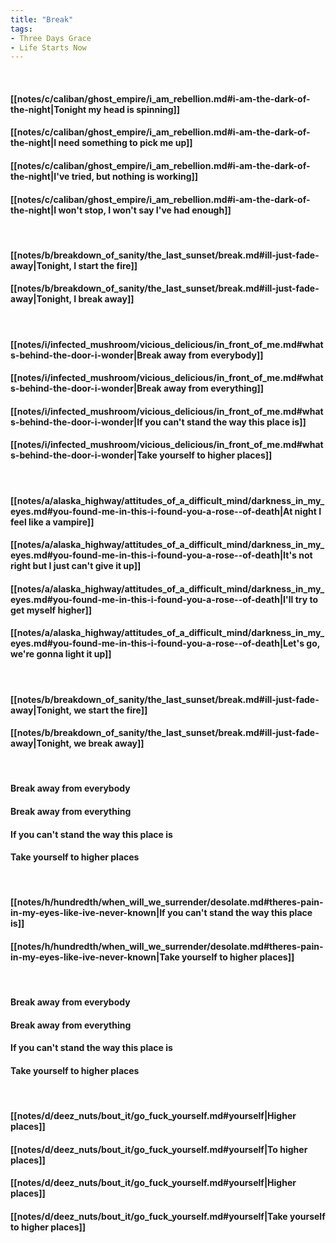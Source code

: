 ```yaml
---
title: "Break"
tags:
- Three Days Grace
- Life Starts Now
---
```

&nbsp;
#### [[notes/c/caliban/ghost_empire/i_am_rebellion.md#i-am-the-dark-of-the-night|Tonight my head is spinning]]
#### [[notes/c/caliban/ghost_empire/i_am_rebellion.md#i-am-the-dark-of-the-night|I need something to pick me up]]
#### [[notes/c/caliban/ghost_empire/i_am_rebellion.md#i-am-the-dark-of-the-night|I've tried, but nothing is working]]
#### [[notes/c/caliban/ghost_empire/i_am_rebellion.md#i-am-the-dark-of-the-night|I won't stop, I won't say I've had enough]]
&nbsp;
#### [[notes/b/breakdown_of_sanity/the_last_sunset/break.md#ill-just-fade-away|Tonight, I start the fire]]
#### [[notes/b/breakdown_of_sanity/the_last_sunset/break.md#ill-just-fade-away|Tonight, I break away]]
&nbsp;
#### [[notes/i/infected_mushroom/vicious_delicious/in_front_of_me.md#whats-behind-the-door-i-wonder|Break away from everybody]]
#### [[notes/i/infected_mushroom/vicious_delicious/in_front_of_me.md#whats-behind-the-door-i-wonder|Break away from everything]]
#### [[notes/i/infected_mushroom/vicious_delicious/in_front_of_me.md#whats-behind-the-door-i-wonder|If you can't stand the way this place is]]
#### [[notes/i/infected_mushroom/vicious_delicious/in_front_of_me.md#whats-behind-the-door-i-wonder|Take yourself to higher places]]
&nbsp;
#### [[notes/a/alaska_highway/attitudes_of_a_difficult_mind/darkness_in_my_eyes.md#you-found-me-in-this-i-found-you-a-rose--of-death|At night I feel like a vampire]]
#### [[notes/a/alaska_highway/attitudes_of_a_difficult_mind/darkness_in_my_eyes.md#you-found-me-in-this-i-found-you-a-rose--of-death|It's not right but I just can't give it up]]
#### [[notes/a/alaska_highway/attitudes_of_a_difficult_mind/darkness_in_my_eyes.md#you-found-me-in-this-i-found-you-a-rose--of-death|I'll try to get myself higher]]
#### [[notes/a/alaska_highway/attitudes_of_a_difficult_mind/darkness_in_my_eyes.md#you-found-me-in-this-i-found-you-a-rose--of-death|Let's go, we're gonna light it up]]
&nbsp;
#### [[notes/b/breakdown_of_sanity/the_last_sunset/break.md#ill-just-fade-away|Tonight, we start the fire]]
#### [[notes/b/breakdown_of_sanity/the_last_sunset/break.md#ill-just-fade-away|Tonight, we break away]]
&nbsp;
#### Break away from everybody
#### Break away from everything
#### If you can't stand the way this place is
#### Take yourself to higher places
&nbsp;
#### [[notes/h/hundredth/when_will_we_surrender/desolate.md#theres-pain-in-my-eyes-like-ive-never-known|If you can't stand the way this place is]]
#### [[notes/h/hundredth/when_will_we_surrender/desolate.md#theres-pain-in-my-eyes-like-ive-never-known|Take yourself to higher places]]
&nbsp;
#### Break away from everybody
#### Break away from everything
#### If you can't stand the way this place is
#### Take yourself to higher places
&nbsp;
#### [[notes/d/deez_nuts/bout_it/go_fuck_yourself.md#yourself|Higher places]]
#### [[notes/d/deez_nuts/bout_it/go_fuck_yourself.md#yourself|To higher places]]
#### [[notes/d/deez_nuts/bout_it/go_fuck_yourself.md#yourself|Higher places]]
#### [[notes/d/deez_nuts/bout_it/go_fuck_yourself.md#yourself|Take yourself to higher places]]
